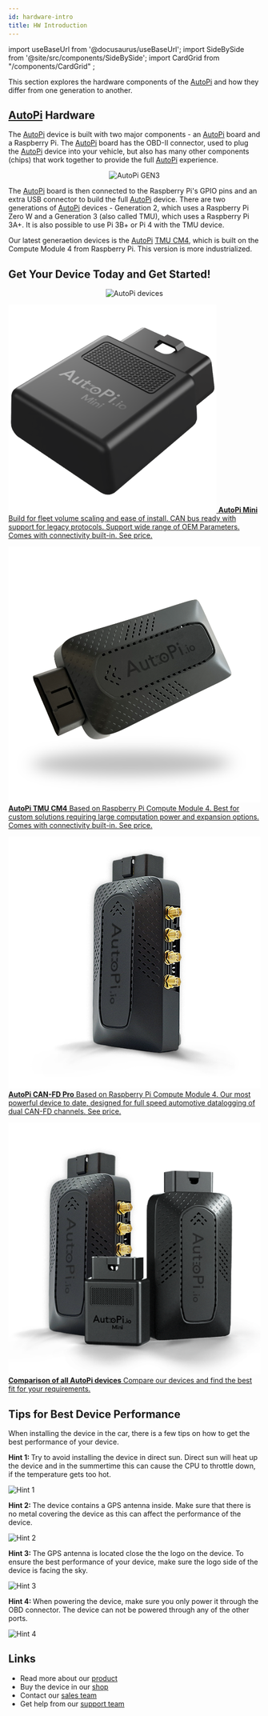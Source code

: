 ```yaml
---
id: hardware-intro
title: HW Introduction
---
```


import useBaseUrl from '@docusaurus/useBaseUrl';
import SideBySide from '@site/src/components/SideBySide';
import CardGrid from "/components/CardGrid" ;

This section explores the hardware components of the [AutoPi](https://www.autopi.io) and how they differ from one generation
to another.

## [AutoPi](https://www.autopi.io) Hardware
The [AutoPi](https://www.autopi.io) device is built with two major components - an [AutoPi](https://www.autopi.io) board and a Raspberry Pi. The 
[AutoPi](https://www.autopi.io) board has the OBD-II connector, used to plug the [AutoPi](https://www.autopi.io) device into your vehicle, but also
has many other components (chips) that work together to provide the full [AutoPi](https://www.autopi.io) experience.

<p align="center">
  <img src={useBaseUrl('/img/shared/gen3device_narrow.png')} alt="AutoPi GEN3" width="400"/>
</p>

The [AutoPi](https://www.autopi.io) board is then connected to the Raspberry Pi's GPIO pins and an extra USB connector to
build the full [AutoPi](https://www.autopi.io) device. There are two generations of [AutoPi](https://www.autopi.io) devices - Generation 2, which uses
a Raspberry Pi Zero W and a Generation 3 (also called TMU), which uses a Raspberry Pi 3A+. It is
also possible to use Pi 3B+ or Pi 4 with the TMU device.

Our latest generaetion devices is the [AutoPi](https://www.autopi.io) [TMU CM4](https://www.autopi.io/hardware/autopi-tmu-cm4), which is built on the Compute Module 4 from Raspberry Pi. This version is more industrialized. 

## Get Your Device Today and Get Started!

<p align="center">
  <img src={useBaseUrl('img/shared/autopi_devices_trans.png')} alt="AutoPi devices" width="600"/>
</p>

<CardGrid home>

[![](/img/hardware/autopi_mini/AutoPi_Mini_5_Top_right.png) **AutoPi Mini** Build for fleet volume scaling and ease of install. CAN bus ready with support for legacy protocols. Support wide range of OEM Parameters. Comes with connectivity built-in. See price.](https://shop.autopi.io/products/autopi-mini)

[![](/img/hardware/autopi_tmu_cm4/TMU_Floating_Topside_V1_scaled.png) **AutoPi TMU CM4** Based on Raspberry Pi Compute Module 4. Best for custom solutions requiring large computation power and expansion options. Comes with connectivity built-in. See price.](https://shop.autopi.io/products/autopi-telematics-unit-cm4-4g-lte-edition)

[![](/img/hardware/autopi_canfd_pro/canfd_pro_trans.png) **AutoPi CAN-FD Pro** Based on Raspberry Pi Compute Module 4. Our most powerful device to date, designed for full speed automotive datalogging of dual CAN-FD channels. See price.](https://shop.autopi.io/products/autopi-can-fd-pro)

[![](/img/shared/autopi_devices_trans.png) **Comparison of all AutoPi devices** Compare our devices and find the best fit for your requirements.](https://www.autopi.io/hardware/compare/)

</CardGrid>



## Tips for Best Device Performance

When installing the device in the car, there is a few tips on how to get the best performance of your device.

<SideBySide>
	<p>
		<strong>Hint 1: </strong>Try to avoid installing the device in direct sun. Direct sun will heat up the device and in the summertime this can cause the CPU to throttle down, if the temperature gets too hot. 
	</p>
	<img alt="Hint 1" src={require('@site/static/img/shared/user-manual/usage_avoid_direct_sun.png').default}/>
</SideBySide>

<br/>

<SideBySide>
	<p>
		<strong>Hint 2: </strong>The device contains a GPS antenna inside. Make sure that there is no metal covering the device as this can affect the performance of the device. 
	</p>
	<img alt="Hint 2" src={require('@site/static/img/shared/user-manual/usage_avoid_metal.png').default}/>
</SideBySide>

<br/>

<SideBySide>
	<p>
		<strong>Hint 3: </strong>The GPS antenna is located close the the logo on the device. To ensure the best performance of your device, make sure the logo side of the device is facing the sky.
	</p>
	<img alt="Hint 3" src={require('@site/static/img/shared/user-manual/usage_gps_antenna_orientation.png').default}/>
</SideBySide>

<br/>

<SideBySide>
	<p>
		<strong>Hint 4: </strong>When powering the device, make sure you only power it through the OBD connector. The device can not be powered through any of the other ports.
	</p>
	<img alt="Hint 4" src={require('@site/static/img/shared/user-manual/usage_how_to_power.png').default}/>
</SideBySide>


## Links
  - Read more about our [product](https://autopi.io)
  - Buy the device in our [shop](https://shop.autopi.io)
  - Contact our [sales team ](https://www.autopi.io/contact/)
  - Get help from our [support team ](https://www.autopi.io/support/)


